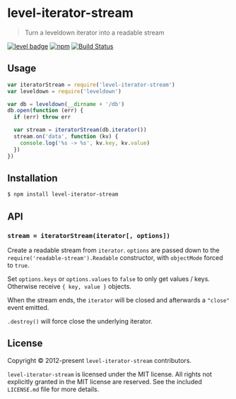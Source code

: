 # level-iterator-stream

> Turn a leveldown iterator into a readable stream

[![level badge][level-badge]](https://github.com/level/awesome)
[![npm](https://img.shields.io/npm/v/level-iterator-stream.svg)](https://www.npmjs.com/package/level-iterator-stream)
[![Build Status](https://img.shields.io/travis/Level/iterator-stream.svg)](https://travis-ci.org/Level/iterator-stream)

## Usage

```js
var iteratorStream = require('level-iterator-stream')
var leveldown = require('leveldown')

var db = leveldown(__dirname + '/db')
db.open(function (err) {
  if (err) throw err

  var stream = iteratorStream(db.iterator())
  stream.on('data', function (kv) {
    console.log('%s -> %s', kv.key, kv.value)
  })
})
```

## Installation

```bash
$ npm install level-iterator-stream
```

## API

### `stream = iteratorStream(iterator[, options])`

Create a readable stream from `iterator`. `options` are passed down to the `require('readable-stream').Readable` constructor, with `objectMode` forced to `true`.

Set `options.keys` or `options.values` to `false` to only get values / keys. Otherwise receive `{ key, value }` objects.

When the stream ends, the `iterator` will be closed and afterwards a `"close"` event emitted.

`.destroy()` will force close the underlying iterator.

## License

Copyright &copy; 2012-present `level-iterator-stream` contributors.

`level-iterator-stream` is licensed under the MIT license. All rights not explicitly granted in the MIT license are reserved. See the included `LICENSE.md` file for more details.

[level-badge]: http://leveldb.org/img/badge.svg
